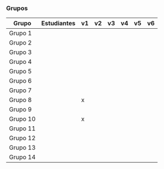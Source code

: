 ### Grupos

| Grupo  | Estudiantes                                                            | v1 | v2 | v3 | v4 | v5 | v6 |
|--------|------------------------------------------------------------------------|----|----|----|----|----|----|
| Grupo 1 |                                     |    |           |           |           |           |           |
| Grupo 2 |                                        |    |           |           |           |           |           |
| Grupo 3 |                            |    |           |           |           |           |           |
| Grupo 4 |                  |    |           |           |           |           |           |
| Grupo 5 |              |    |           |           |           |           |           |
| Grupo 6 |              |    |           |           |           |           |           |
| Grupo 7 |              |    |           |           |           |           |           |
| Grupo 8 |             |  x |           |           |           |           |           |
| Grupo 9 |                         |    |           |           |           |           |           |
| Grupo 10 |             | x  |           |           |           |           |           |
| Grupo 11 |            |    |           |           |           |           |           |
| Grupo 12 |            |    |           |           |           |           |           |
| Grupo 13 |            |    |           |           |           |           |           |
| Grupo 14 |            |    |           |           |           |           |           |
